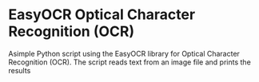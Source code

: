 # EasyOCR Optical Character Recognition (OCR)

Asimple Python script using the EasyOCR library for Optical Character Recognition (OCR). 
The script reads text from an image file and prints the results
